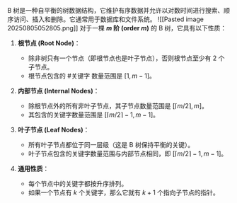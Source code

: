 B 树是一种自平衡的树数据结构，它维护有序数据并允许以对数时间进行搜索、顺序访问、插入和删除。它通常用于数据库和文件系统。
![[Pasted image 20250805052805.png]]
对于一棵 **$m$ 阶 (order $m$)** 的 B 树，它具有以下性质：

1.  **根节点 (Root Node)**：
    *   除非树只有一个节点（即根节点也是叶子节点），否则根节点至少有 2 个子节点。
    *   根节点包含的 #关键字 数量范围是 $[1, m-1]$。

2.  **内部节点 (Internal Nodes)**：
    *   除根节点外的所有非叶子节点，其子节点数量范围是 $[\lceil m/2 \rceil, m]$。
    *   其包含的关键字数量范围是 $[\lceil m/2 \rceil - 1, m-1]$。

3.  **叶子节点 (Leaf Nodes)**：
    *   所有叶子节点都位于同一层级（这是 B 树保持平衡的关键）。
    *   叶子节点包含的关键字数量范围与内部节点相同，即 $[\lceil m/2 \rceil - 1, m-1]$。

4.  **通用性质**：
    *   每个节点中的关键字都按升序排列。
    *   如果一个节点有 $k$ 个关键字，那么它就有 $k+1$ 个指向子节点的指针。
